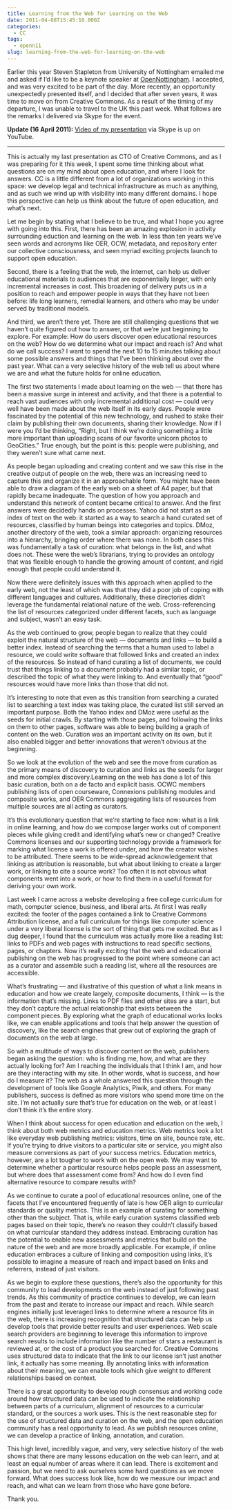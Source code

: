 ```yaml
---
title: Learning from the Web for Learning on the Web
date: 2011-04-08T15:45:10.000Z
categories:
  - CC
tags:
  - openn11
slug: learning-from-the-web-for-learning-on-the-web
---
```

Earlier this year Steven Stapleton from University of Nottingham emailed me and
asked if I’d like to be a keynote speaker at [OpenNottingham][1]. I accepted,
and was very excited to be part of the day. More recently, an opportunity
unexpectedly presented itself, and I decided that after seven years, it was time
to move on from Creative Commons. As a result of the timing of my departure, I
was unable to travel to the UK this past week. What follows are the remarks I
delivered via Skype for the event.

**Update (16 April 2011):** [Video of my presentation][2] via Skype is up on YouTube.

---

This is actually my last presentation as CTO of Creative Commons, and as I was
preparing for it this week, I spent some time thinking about what questions are
on my mind about open education, and where I look for answers. CC is a little
different from a lot of organizations working in this space: we develop legal
and technical infrastructure as much as anything, and as such we wind up with
visibility into many different domains. I hope this perspective can help us
think about the future of open education, and what’s next.

Let me begin by stating what I believe to be true, and what I hope you agree
with going into this. First, there has been an amazing explosion in activity
surrounding eduction and learning on the web. In less than ten years we’ve seen
words and acronyms like OER, OCW, metadata, and repository enter our collective
consciousness, and seen myriad exciting projects launch to support open
education.

Second, there is a feeling that the web, the internet, can help us deliver
educational materials to audiences that are exponentially larger, with only
incremental increases in cost. This broadening of delivery puts us in a position
to reach and empower people in ways that they have not been before: life long
learners, remedial learners, and others who may be under served by traditional
models.

And third, we aren’t there yet. There are still challenging questions that we
haven’t quite figured out how to answer, or that we’re just beginning to
explore. For example: How do users discover open educational resources on the
web? How do we determine what our impact and reach is? And what do we call
success? I want to spend the next 10 to 15 minutes talking about some possible
answers and things that I’ve been thinking about over the past year. What can a
very selective history of the web tell us about where we are and what the future
holds for online education.

The first two statements I made about learning on the web — that there has been
a massive surge in interest and activity, and that there is a potential to reach
vast audiences with only incremental additional cost — could very well have been
made about the web itself in its early days. People were fascinated by the
potential of this new technology, and rushed to stake their claim by publishing
their own documents, sharing their knowledge. Now if I were you I’d be thinking,
“Right, but I think we’re doing something a little more important than uploading
scans of our favorite unicorn photos to GeoCities.” True enough, but the point
is this: people were publishing, and they weren’t sure what came next.

As people began uploading and creating content and we saw this rise in the
creative output of people on the web, there was an increasing need to capture
this and organize it in an approachable form. You might have been able to draw a
diagram of the early web on a sheet of A4 paper, but that rapidly became
inadequate. The question of how you approach and understand this network of
content became critical to answer. And the first answers were decidedly hands on
processes. Yahoo did not start as an index of text on the web: it started as a
way to search a hand curated set of resources, classified by human beings into
categories and topics. DMoz, another directory of the web, took a similar
approach: organizing resources into a hierarchy, bringing order where there was
none. In both cases this was fundamentally a task of curation: what belongs in
the list, and what does not. These were the web’s librarians, trying to provides
an ontology that was flexible enough to handle the growing amount of content,
and rigid enough that people could understand it.

Now there were definitely issues with this approach when applied to the early
web, not the least of which was that they did a poor job of coping with
different languages and cultures. Additionally, these directories didn’t
leverage the fundamental relational nature of the web. Cross-referencing the
list of resources categorized under different facets, such as language and
subject, wasn’t an easy task.

As the web continued to grow, people began to realize that they could exploit
the natural structure of the web — documents and links — to build a better
index. Instead of searching the terms that a human used to label a resource, we
could write software that followed links and created an index of the resources.
So instead of hand curating a list of documents, we could trust that things
linking to a document probably had a similar topic, or described the topic of
what they were linking to. And eventually that “good” resources would have more
links than those that did not.

It’s interesting to note that even as this transition from searching a curated
list to searching a text index was taking place, the curated list still served
an important purpose. Both the Yahoo index and DMoz were useful as the seeds for
initial crawls. By starting with those pages, and following the links on them to
other pages, software was able to being building a graph of content on the web.
Curation was an important activity on its own, but it also enabled bigger and
better innovations that weren’t obvious at the beginning.

So we look at the evolution of the web and see the move from curation as the
primary means of discovery to curation and links as the seeds for larger and
more complex discovery.Learning on the web has done a lot of this basic
curation, both on a de facto and explicit basis. OCWC members publishing lists
of open courseware, Connexions publishing modules and composite works, and OER
Commons aggregating lists of resources from multiple sources are all acting as
curators.

It’s this evolutionary question that we’re starting to face now: what is a link
in online learning, and how do we compose larger works out of component pieces
while giving credit and identifying what’s new or changed? Creative Commons
licenses and our supporting technology provide a framework for marking what
license a work is offered under, and how the creator wishes to be attributed.
There seems to be wide-spread acknowledgement that linking as attribution is
reasonable, but what about linking to create a larger work, or linking to cite a
source work? Too often it is not obvious what components went into a work, or
how to find them in a useful format for deriving your own work.

Last week I came across a website developing a free college curriculum for math,
computer science, business, and liberal arts. At first I was really excited: the
footer of the pages contained a link to Creative Commons Attribution license,
and a full curriculum for things like computer science under a very liberal
license is the sort of thing that gets me excited. But as I dug deeper, I found
that the curriculum was actually more like a reading list: links to PDFs and web
pages with instructions to read specific sections, pages, or chapters. Now it’s
really exciting that the web and educational publishing on the web has
progressed to the point where someone can act as a curator and assemble such a
reading list, where all the resources are accessible.

What’s frustrating — and illustrative of this question of what a link means in
education and how we create largely, composite documents, I think — is the
information that’s missing. Links to PDF files and other sites are a start, but
they don’t capture the actual relationship that exists between the component
pieces. By exploring what the graph of educational works looks like, we can
enable applications and tools that help answer the question of discovery, like
the search engines that grew out of exploring the graph of documents on the web
at large.

So with a multitude of ways to discover content on the web, publishers began
asking the question: who is finding me, how, and what are they actually looking
for? Am I reaching the individuals that I think I am, and how are they
interacting with my site. In other words, what is success, and how do I measure
it? The web as a whole answered this question through the development of tools
like Google Analytics, Piwik, and others. For many publishers, success is
defined as more visitors who spend more time on the site. I’m not actually sure
that’s true for education on the web, or at least I don’t think it’s the entire
story.

When I think about success for open education and education on the web, I think
about both web metrics and education metrics. Web metrics look a lot like
everyday web publishing metrics: visitors, time on site, bounce rate, etc. If
you’re trying to drive visitors to a particular site or service, you might also
measure conversions as part of your success metrics. Education metrics, however,
are a lot tougher to work with on the open web. We may want to determine whether
a particular resource helps people pass an assessment, but where does that
assessment come from? And how do I even find alternative resource to compare
results with?

As we continue to curate a pool of educational resources online, one of the
facets that I’ve encountered frequently of late is how OER align to curricular
standards or quality metrics. This is an example of curating for something other
than the subject. That is, while early curation systems classified web pages
based on their topic, there’s no reason they couldn’t classify based on what
curricular standard they address instead. Embracing curation has the potential
to enable new assessments and metrics that build on the nature of the web and
are more broadly applicable. For example, if online education embraces a culture
of linking and composition using links, it’s possible to imagine a measure of
reach and impact based on links and referrers, instead of just visitors.

As we begin to explore these questions, there’s also the opportunity for this
community to lead developments on the web instead of just following past trends.
As this community of practice continues to develop, we can learn from the past
and iterate to increase our impact and reach. While search engines initially
just leveraged links to determine where a resource fits in the web, there is
increasing recognition that structured data can help us develop tools that
provide better results and user experiences. Web scale search providers are
beginning to leverage this information to improve search results to include
information like the number of stars a restaurant is reviewed at, or the cost of
a product you searched for. Creative Commons uses structured data to indicate
that the link to our license isn’t just another link, it actually has some
meaning. By annotating links with information about their meaning, we can enable
tools which give weight to different relationships based on context.

There is a great opportunity to develop rough consensus and working code around
how structured data can be used to indicate the relationship between parts of a
curriculum, alignment of resources to a curricular standard, or the sources a
work uses. This is the next reasonable step for the use of structured data and
curation on the web, and the open education community has a real opportunity to
lead. As we publish resources online, we can develop a practice of linking,
annotation, and curation.

This high level, incredibly vague, and very, very selective history of the web
shows that there are many lessons education on the web can learn, and at least
an equal number of areas where it can lead. There is excitement and passion, but
we need to ask ourselves some hard questions as we move forward. What does
success look like, how do we measure our impact and reach, and what can we learn
from those who have gone before.

Thank you.



 [1]: http://www.nottingham.ac.uk/open/opennottinghamseminar/opennottinghamseminar.aspx
 [2]: http://www.youtube.com/watch?v=r47dFYm-nRA
